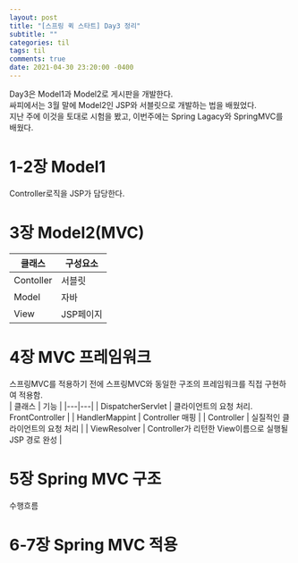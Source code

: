 ```yaml
---
layout: post
title: "[스프링 퀵 스타트] Day3 정리"
subtitle: ""
categories: til
tags: til
comments: true
date: 2021-04-30 23:20:00 -0400
---
```


Day3은 Model1과 Model2로 게시판을 개발한다.  
싸피에서는 3월 말에 Model2인 JSP와 서블릿으로 개발하는 법을 배웠었다.  
지난 주에 이것을 토대로 시험을 봤고, 이번주에는 Spring Lagacy와 SpringMVC를 배웠다.  

# 1-2장 Model1 
Controller로직을 JSP가 담당한다.  

# 3장 Model2(MVC)  
클래스 | 구성요소
---|---
Contoller | 서블릿
Model | 자바
View | JSP페이지

# 4장 MVC 프레임워크  
스프링MVC를 적용하기 전에 스프링MVC와 동일한 구조의 프레임워크를 직접 구현하여 적용함.  
| 클래스 | 기능 | 
|---|---|
| DispatcherServlet | 클라이언트의 요청 처리. FrontController |
| HandlerMappint | Controller 매핑 |
| Controller | 실질적인 클라이언트의 요청 처리 |
| ViewResolver | Controller가 리턴한 View이름으로 실행될 JSP 경로 완성 |

# 5장 Spring MVC 구조  
수행흐름  

# 6-7장 Spring MVC 적용 
